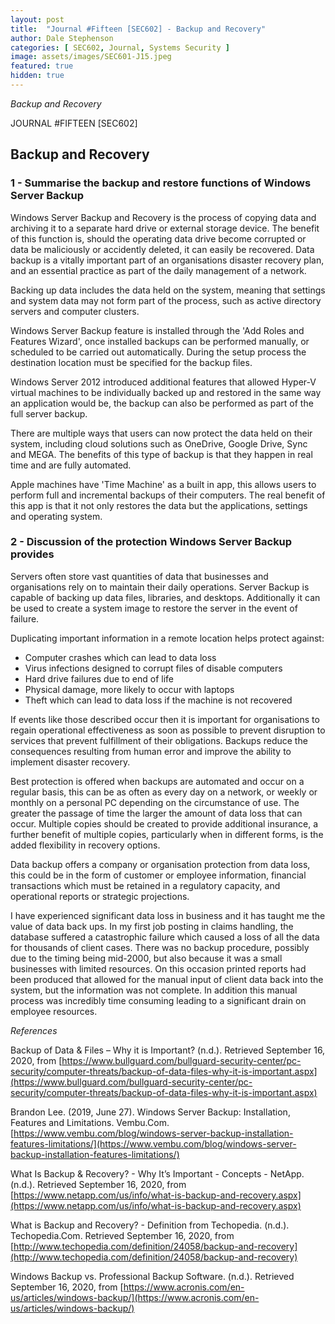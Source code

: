 ```yaml
---
layout: post
title:  "Journal #Fifteen [SEC602] - Backup and Recovery"
author: Dale Stephenson
categories: [ SEC602, Journal, Systems Security ]
image: assets/images/SEC601-J15.jpeg
featured: true
hidden: true
---
```

<i>Backup and Recovery</i>

JOURNAL #FIFTEEN [SEC602]

<h2>Backup and Recovery</h2>

<h3>1 - Summarise the backup and restore functions of Windows Server Backup</h3> 

Windows Server Backup and Recovery is the process of copying data and archiving it to a separate hard drive or external storage device. The benefit of this function is, should the operating data drive become corrupted or data be maliciously or accidently deleted, it can easily be recovered. Data backup is a vitally important part of an organisations disaster recovery plan, and an essential practice as part of the daily management of a network. 

Backing up data includes the data held on the system, meaning that settings and system data may not form part of the process, such as active directory servers and computer clusters. 

Windows Server Backup feature is installed through the 'Add Roles and Features Wizard', once installed backups can be performed manually, or scheduled to be carried out automatically. During the setup process the destination location must be specified for the backup files.

Windows Server 2012 introduced additional features that allowed Hyper-V virtual machines to be individually backed up and restored in the same way an application would be, the backup can also be performed as part of the full server backup.

There are multiple ways that users can now protect the data held on their system, including cloud solutions such as OneDrive, Google Drive, Sync and MEGA. The benefits of this type of backup is that they happen in real time and are fully automated. 

Apple machines have 'Time Machine' as a built in app, this allows users to perform full and incremental backups of their computers. The real benefit of this app is that it not only restores the data but the applications, settings and operating system. 

<h3>2 - Discussion of the protection Windows Server Backup provides</h3> 

Servers often store vast quantities of data that businesses and organisations rely on to maintain their daily operations. Server Backup is capable of backing up data files, libraries, and desktops. Additionally it can be used to create a system image to restore the server in the event of failure.

Duplicating important information in a remote location helps protect against:

- Computer crashes which can lead to data loss
- Virus infections designed to corrupt files of disable computers
- Hard drive failures due to end of life
- Physical damage, more likely to occur with laptops
- Theft which can lead to data loss if the machine is not recovered

If events like those described occur then it is important for organisations to regain operational effectiveness as soon as possible to prevent disruption to services that prevent fulfillment of their obligations. Backups reduce the consequences resulting from human error and improve the ability to implement disaster recovery.

Best protection is offered when backups are automated and occur on a regular basis, this can be as often as every day on a network, or weekly or monthly on a personal PC depending on the circumstance of use. The greater the passage of time the larger the amount of data loss that can occur. Multiple copies should be created to provide additional insurance, a further benefit of multiple copies, particularly when in different forms, is the added flexibility in recovery options. 

Data backup offers a company or organisation protection from data loss, this could be in the form of customer or employee information, financial transactions which must be retained in a regulatory capacity, and operational reports or strategic projections. 

I have experienced significant data loss in business and it has taught me the value of data back ups. In my first job posting in claims handling, the database suffered a catastrophic failure which caused a loss of all the data for thousands of client cases. There was no backup procedure, possibly due to the timing being mid-2000, but also because it was a small businesses with limited resources. On this occasion printed reports had been produced that allowed for the manual input of client data back into the system, but the information was not complete. In addition this manual process was incredibly time consuming leading to a significant drain on employee resources.

<i>References</i> 

Backup of Data & Files – Why it is Important? (n.d.). Retrieved September 16, 2020, from [https://www.bullguard.com/bullguard-security-center/pc-security/computer-threats/backup-of-data-files-why-it-is-important.aspx](https://www.bullguard.com/bullguard-security-center/pc-security/computer-threats/backup-of-data-files-why-it-is-important.aspx)

Brandon Lee. (2019, June 27). Windows Server Backup: Installation, Features and Limitations. Vembu.Com. [https://www.vembu.com/blog/windows-server-backup-installation-features-limitations/](https://www.vembu.com/blog/windows-server-backup-installation-features-limitations/)

What Is Backup & Recovery? - Why It’s Important - Concepts - NetApp. (n.d.). Retrieved September 16, 2020, from [https://www.netapp.com/us/info/what-is-backup-and-recovery.aspx](https://www.netapp.com/us/info/what-is-backup-and-recovery.aspx)

What is Backup and Recovery? - Definition from Techopedia. (n.d.). Techopedia.Com. Retrieved September 16, 2020, from [http://www.techopedia.com/definition/24058/backup-and-recovery](http://www.techopedia.com/definition/24058/backup-and-recovery)

Windows Backup vs. Professional Backup Software. (n.d.). Retrieved September 16, 2020, from [https://www.acronis.com/en-us/articles/windows-backup/](https://www.acronis.com/en-us/articles/windows-backup/)
